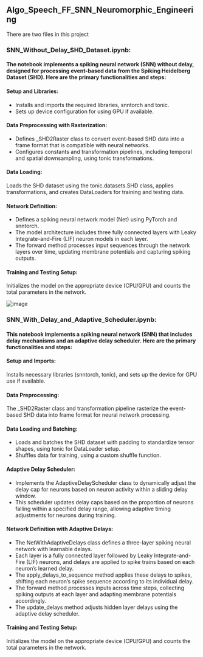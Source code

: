## Algo_Speech_FF_SNN_Neuromorphic_Engineering

There are two files in this project
### SNN_Without_Delay_SHD_Dataset.ipynb:

#### The notebook implements a spiking neural network (SNN) without delay, designed for processing event-based data from the Spiking Heidelberg Dataset (SHD). Here are the primary functionalities and steps:

#### Setup and Libraries:
* Installs and imports the required libraries, snntorch and tonic.
* Sets up device configuration for using GPU if available.

#### Data Preprocessing with Rasterization:
* Defines _SHD2Raster class to convert event-based SHD data into a frame format that is compatible with neural networks.
* Configures constants and transformation pipelines, including temporal and spatial downsampling, using tonic transformations.

#### Data Loading:
Loads the SHD dataset using the tonic.datasets.SHD class, applies transformations, and creates DataLoaders for training and testing data.

#### Network Definition:
* Defines a spiking neural network model (Net) using PyTorch and snntorch.
* The model architecture includes three fully connected layers with Leaky Integrate-and-Fire (LIF) neuron models in each layer.
* The forward method processes input sequences through the network layers over time, updating membrane potentials and capturing spiking outputs.

#### Training and Testing Setup:
Initializes the model on the appropriate device (CPU/GPU) and counts the total parameters in the network.

![image](https://github.com/user-attachments/assets/486ccb7b-f126-407d-902c-c69cee823ddc)


### SNN_With_Delay_and_Adaptive_Scheduler.ipynb:

#### This notebook implements a spiking neural network (SNN) that includes delay mechanisms and an adaptive delay scheduler. Here are the primary functionalities and steps:

#### Setup and Imports:
Installs necessary libraries (snntorch, tonic), and sets up the device for GPU use if available.

#### Data Preprocessing:
The _SHD2Raster class and transformation pipeline rasterize the event-based SHD data into frame format for neural network processing.

#### Data Loading and Batching:
* Loads and batches the SHD dataset with padding to standardize tensor shapes, using tonic for DataLoader setup.
* Shuffles data for training, using a custom shuffle function.

#### Adaptive Delay Scheduler:
* Implements the AdaptiveDelayScheduler class to dynamically adjust the delay cap for neurons based on neuron activity within a sliding delay window.
* This scheduler updates delay caps based on the proportion of neurons falling within a specified delay range, allowing adaptive timing adjustments for neurons during training.

#### Network Definition with Adaptive Delays:
* The NetWithAdaptiveDelays class defines a three-layer spiking neural network with learnable delays.
* Each layer is a fully connected layer followed by Leaky Integrate-and-Fire (LIF) neurons, and delays are applied to spike trains based on each neuron’s learned delay.
* The apply_delays_to_sequence method applies these delays to spikes, shifting each neuron’s spike sequence according to its individual delay.
* The forward method processes inputs across time steps, collecting spiking outputs at each layer and adapting membrane potentials accordingly.
* The update_delays method adjusts hidden layer delays using the adaptive delay scheduler.

#### Training and Testing Setup:
Initializes the model on the appropriate device (CPU/GPU) and counts the total parameters in the network.
